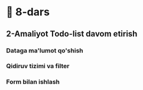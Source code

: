 # 📔 8-dars

## 2-Amaliyot Todo-list davom etirish

### Dataga ma'lumot qo'shish
### Qidiruv tizimi va filter
### Form bilan ishlash